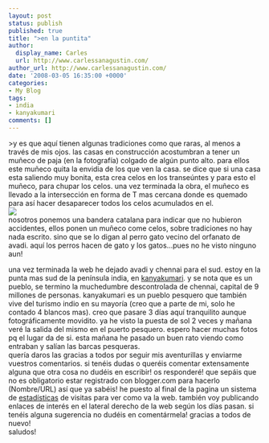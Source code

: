 ```yaml
---
layout: post
status: publish
published: true
title: ">en la puntita"
author:
  display_name: Carles
  url: http://www.carlessanagustin.com/
author_url: http://www.carlessanagustin.com/
date: '2008-03-05 16:35:00 +0000'
categories:
- My Blog
tags:
- india
- kanyakumari
comments: []
---
```

<p>><a href="http://nomadalagana.files.wordpress.com/2008/03/img_4789.jpg"><img alt="" src="http://nomadalagana.files.wordpress.com/2008/03/img_4789.jpg?w=300" border="0" /></a>y es que aqu&iacute; tienen algunas tradiciones como que raras, al menos a trav&eacute;s de mis ojos. las casas en construcci&oacute;n acostumbran a tener un mu&ntilde;eco de paja (en la fotograf&iacute;a) colgado de alg&uacute;n punto alto. para ellos este mu&ntilde;eco quita la envidia de los que ven la casa. se dice que si una casa esta saliendo muy bonita, esta crea celos en los transe&uacute;ntes y para esto el mu&ntilde;eco, para chupar los celos. una vez terminada la obra, el mu&ntilde;eco es llevado a la intersecci&oacute;n en forma de T mas cercana donde es quemado para as&iacute; hacer desaparecer todos los celos acumulados en el.<br /><a href="http://nomadalagana.files.wordpress.com/2008/03/img_4793.jpg"><img src="http://nomadalagana.files.wordpress.com/2008/03/img_4793.jpg?w=200" border="0" /></a><br />nosotros ponemos una bandera catalana para indicar que no hubieron accidentes, ellos ponen un mu&ntilde;eco come celos, sobre tradiciones no hay nada escrito. sino que se lo digan al perro gato vecino del orfanato de avadi. aqu&iacute; los perros hacen de gato y los gatos...pues no he visto ninguno aun!</p>
<p>una vez terminada la web he dejado avadi y chennai para el sud. estoy en la punta mas sud de la pen&iacute;nsula india, en <a href="http://en.wikipedia.org/wiki/Kanyakumari_%28town%29">kanyakumari</a>. y se nota que es un pueblo, se termino la muchedumbre descontrolada de chennai, capital de 9 millones de personas. kanyakumari es un pueblo pesquero que tambi&eacute;n vive del turismo indio en su mayor&iacute;a (creo que a parte de mi, solo he contado 4 blancos mas). creo que pasare 3 d&iacute;as aqu&iacute; tranquilito aunque fotogr&aacute;ficamente movidito. ya he visto la puesta de sol 2 veces y ma&ntilde;ana ver&eacute; la salida del mismo en el puerto pesquero. espero hacer muchas fotos pq el lugar da de si. esta ma&ntilde;ana he pasado un buen rato viendo como entraban y sal&iacute;an las barcas pesqueras.<br />quer&iacute;a daros las gracias a todos por seguir mis aventurillas y enviarme vuestros comentarios. si ten&eacute;is dudas o quer&eacute;is comentar extensamente alguna que otra cosa no dud&eacute;is en escribir! os responder&eacute;! que sep&aacute;is que no es obligatorio estar registrado con blogger.com para hacerlo (Nombre/URL) as&iacute; que ya sab&eacute;is! he puesto al final de la pagina un sistema de <a href="http://www.sitemeter.com/stats.asp?site=s44nomada">estad&iacute;sticas</a> de visitas para ver como va la web. tambi&eacute;n voy publicando enlaces de inter&eacute;s en el lateral derecho de la web seg&uacute;n los d&iacute;as pasan. si ten&eacute;is alguna sugerencia no dud&eacute;is en coment&aacute;rmela! gracias a todos de nuevo!<br />saludos!</p>
